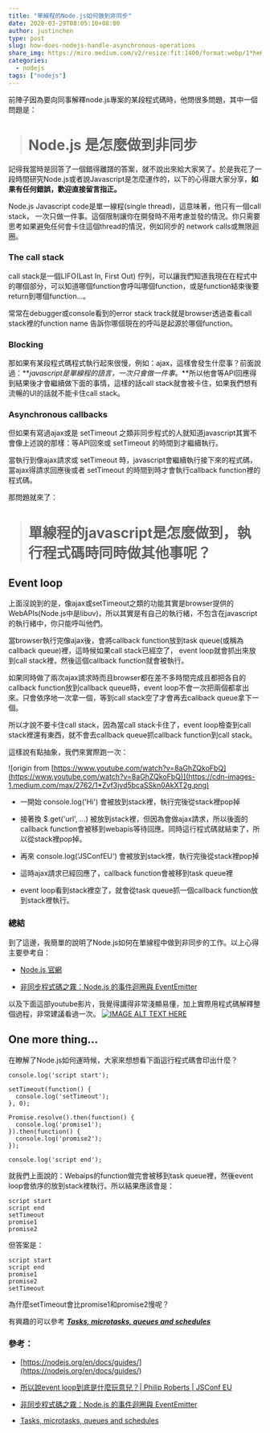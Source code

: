 ```yaml
---
title: "單線程的Node.js如何做到非同步"
date: 2020-03-29T08:05:10+08:00
author: justinchen
type: post
slug: how-does-nodejs-handle-asynchronous-operations
share_img: https://miro.medium.com/v2/resize:fit:1400/format:webp/1*heKgKewNwN3wIqY8SO8U6g.png
categories:
  - nodejs
tags: ["nodejs"]
---
```


前陣子因為要向同事解釋node.js專案的某段程式碼時，他問很多問題，其中一個問題是：
> # Node.js 是怎麼做到非同步

記得我當時是回答了一個錯得離譜的答案，就不說出來給大家笑了。於是我花了一段時間研究Node.js或者說Javascript是怎麼運作的，以下的心得跟大家分享，**如果有任何錯誤，歡迎直接留言指正。**
<!--more-->
Node.js Javascript code是單一線程(single thread)，這意味著，他只有一個call stack， 一次只做一件事。這個限制讓你在開發時不用考慮並發的情況。你只需要思考如果避免任何會卡住這個thread的情況，例如同步的 network calls或無限迴圈。
### The call stack

call stack是一個LIFO(Last In, First Out) 佇列，可以讓我們知道我現在在程式中的哪個部分，可以知道哪個function會呼叫哪個function，或是function結束後要return到哪個function…。

常常在debugger或console看到的error stack track就是browser透過查看call stack裡的function name 告訴你哪個現在的呼叫是起源於哪個function。

### Blocking

那如果有某段程式碼程式執行起來很慢，例如：ajax，這樣會發生什麼事？前面說過：***javascript是單線程的語言，一次只會做一件事*。**所以他會等API回應得到結果後才會繼續做下面的事情，這樣的話call stack就會被卡住，如果我們想有流暢的UI的話就不能卡住call stack。

### Asynchronous callbacks

但如果有寫過ajax或是 setTimeout 之類非同步程式的人就知道javascript其實不會像上述說的那樣：等API回來或 setTimeout 的時間到才繼續執行。

當執行到像ajax請求或 setTimeout 時，javascript會繼續執行接下來的程式碼，當ajax得請求回應後或者 setTimeout 的時間到時才會執行callback function裡的程式碼。

那問題就來了：
> # 單線程的javascript是怎麼做到，執行程式碼時同時做其他事呢？

## Event loop

上面沒說到的是，像ajax或setTimeout之類的功能其實是browser提供的WebAPIs(Node.js中是libuv)，所以其實是有自己的執行緒，不包含在javascript的執行緒中，你只能呼叫他們。

當browser執行完像ajax後，會將callback function放到task queue(或稱為callback queue)裡，這時候如果call stack已經空了， event loop就會抓出來放到call stack裡，然後這個callback function就會被執行。

如果同時做了兩次ajax請求時而且browser都在差不多時間完成且都把各自的callback function放到callback queue時，event loop不會一次把兩個都拿出來。只會依序地一次拿一個，等到call stack空了才會再去callback queue拿下一個。

所以才說不要卡住call stack，因為當call stack卡住了，event loop檢查到call stack裡還有東西，就不會去callback queue抓callback function到call stack。

這樣說有點抽象，我們來實際跑一次：

![origin from [https://www.youtube.com/watch?v=8aGhZQkoFbQ](https://www.youtube.com/watch?v=8aGhZQkoFbQ)](https://cdn-images-1.medium.com/max/2762/1*Zvf3jvd5bcaSSkn0AkXT2g.png)

* 一開始 console.log('Hi') 會被放到stack裡，執行完後從stack裡pop掉

* 接著換 $.get('url', ...) 被放到stack裡，但因為會做ajax請求，所以後面的callback function會被移到webapis等待回應。同時這行程式碼就結束了，所以從stack裡pop掉。

* 再來 console.log('JSConfEU') 會被放到stack裡，執行完後從stack裡pop掉

* 這時ajax請求已經回應了，callback function會被移到task queue裡

* event loop看到stack裡空了，就會從task queue抓一個callback function放到stack裡執行。

### 總結

到了這邊，我簡單的說明了Node.js如何在單線程中做到非同步的工作。以上心得主要參考自：

* [Node.js 官網](https://nodejs.org/en/docs/guides/)

* [非同步程式碼之霧：Node.js 的事件迴圈與 EventEmitter](https://www.eebreakdown.com/2016/09/nodejs-eventemitter.html)

以及下面這部youtube影片，我覺得講得非常淺顯易懂，加上實際用程式碼解釋整個過程，非常建議看過一次。
[![IMAGE ALT TEXT HERE](https://img.youtube.com/vi/8aGhZQkoFbQ/maxresdefault.jpg)](https://www.youtube.com/watch?v=8aGhZQkoFbQ)

## One more thing…

在瞭解了Node.js如何運時候，大家來想想看下面這行程式碼會印出什麼？

    console.log('script start');

    setTimeout(function() {
      console.log('setTimeout'); 
    }, 0);

    Promise.resolve().then(function() {
      console.log('promise1');
    }).then(function() {
      console.log('promise2');
    });

    console.log('script end');

就我們上面說的：Webaips的function做完會被移到task queue裡，然後event loop會依序的放到stack裡執行。所以結果應該會是：

    script start
    script end
    setTimeout
    promise1
    promise2

但答案是：

    script start
    script end
    promise1
    promise2
    setTimeout

為什麼setTimeout會比promise1和promise2慢呢？

有興趣的可以參考
***[Tasks, microtasks, queues and schedules](https://jakearchibald.com/2015/tasks-microtasks-queues-and-schedules/)***

### 參考：

* [https://nodejs.org/en/docs/guides/](https://nodejs.org/en/docs/guides/)

* [所以說event loop到底是什麼玩意兒？| Philip Roberts | JSConf EU](https://www.youtube.com/watch?v=8aGhZQkoFbQ)

* [非同步程式碼之霧：Node.js 的事件迴圈與 EventEmitter](https://www.eebreakdown.com/2016/09/nodejs-eventemitter.html)

* [Tasks, microtasks, queues and schedules](https://jakearchibald.com/2015/tasks-microtasks-queues-and-schedules/)
